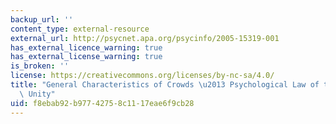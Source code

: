 ```yaml
---
backup_url: ''
content_type: external-resource
external_url: http://psycnet.apa.org/psycinfo/2005-15319-001
has_external_licence_warning: true
has_external_license_warning: true
is_broken: ''
license: https://creativecommons.org/licenses/by-nc-sa/4.0/
title: "General Characteristics of Crowds \u2013 Psychological Law of their Mental\
  \ Unity"
uid: f8ebab92-b977-4275-8c11-17eae6f9cb28
---
```

